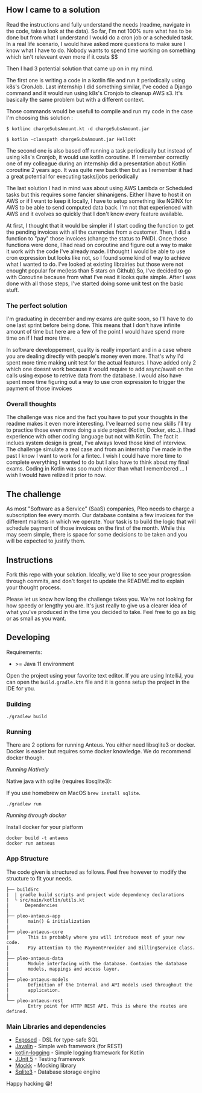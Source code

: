 ## How I came to a solution

Read the instructions and fully understand the needs (readme, navigate in the code, take a look at the data).
So far, I'm not 100% sure what has to be done but from what I understand I would do a cron job or a scheduled task.
In a real life scenario, I would have asked more questions to make sure I know what I have to do.
Nobody wants to spend time working on something which isn't releveant even more if it costs $$

Then I had 3 potential solution that came up on in my mind.

The first one is writing a code in a kotlin file and run it periodically using k8s's CronJob.
Last internship I did something similar, I've coded a Django command and it would run using k8s's Cronjob to cleanup AWS s3.
It's basically the same problem but with a different context.

Those commands would be usefull to compile and run my code in the case I'm choosing this solution :

```
$ kotlinc chargeSubsAmount.kt -d chargeSubsAmount.jar
```

```
$ kotlin -classpath chargeSubsAmount.jar HelloKt
```

The second one is also based off running a task periodically but instead of using k8s's Cronjob, it would use kotlin coroutine.
If I remember correctly one of my colleague during an internship did a presentation about Kotlin coroutine 2 years ago.
It was quite new back then but as I remember it had a great potential for executing tasks/jobs periodically

The last solution I had in mind was about using AWS Lambda or Scheduled tasks but this requires some fancier shinanigens.
Either I have to host it on AWS or if I want to keep it locally, I have to setup something like NGINX for AWS to be able to send computed data back.
I'm not that experienced with AWS and it evolves so quickly that I don't know every feature available.

At first, I thought that it would be simpler if I start coding the function to get the pending invoices with all the currencies from a customer. Then, I did a function to "pay" those invoices (change the status to PAID). Once those functions were done, I had read on coroutine and figure out a way to make it work with the code I've already made. I thought I would be able to use cron expression but looks like not, so I found some kind of way to achieve what I wanted to do. I've looked at existing librairies but those were not enought popular for me(less than 5 stars on Github).So, I've decided to go with Coroutine because from what I've read it looks quite simple. After I was done with all those steps, I've started doing some unit test on the basic stuff.

### The perfect solution

I'm graduating in december and my exams are quite soon, so I'll have to do one last sprint before being done. This means that I don't have infinite amount of time but here are a few of the point I would have spend more time on if I had more time.

In software developpement, quality is really important and in a case where you are dealing directly with people's money even more. That's why I'd spent more time making unit test for the actual features. I have added only 2 which one doesnt work because it would require to add async/await on the calls using expose to retrive data from the database. I would also have spent more time figuring out a way to use cron expression to trigger the payment of those invoices

### Overall thoughts

The challenge was nice and the fact you have to put your thoughts in the readme makes it even more interesting. I've learned some new skills I'll try to practice those even more doing a side project (Kotlin, Docker, etc..). I had experience with other coding language but not with Kotlin. The fact it inclues system design is great, I've always loved those kind of interview. The challenge simulate a real case and from an internship I've made in the past I know I want to work for a fintec. I wish I could have more time to complete everything I wanted to do but I also have to think about my final exams. Coding in Kotlin was soo much nicer than what I remembered ... I wish I would have relized it prior to now.

## The challenge

As most "Software as a Service" (SaaS) companies, Pleo needs to charge a subscription fee every month. Our database contains a few invoices for the different markets in which we operate. Your task is to build the logic that will schedule payment of those invoices on the first of the month. While this may seem simple, there is space for some decisions to be taken and you will be expected to justify them.

## Instructions

Fork this repo with your solution. Ideally, we'd like to see your progression through commits, and don't forget to update the README.md to explain your thought process.

Please let us know how long the challenge takes you. We're not looking for how speedy or lengthy you are. It's just really to give us a clearer idea of what you've produced in the time you decided to take. Feel free to go as big or as small as you want.

## Developing

Requirements:

- \>= Java 11 environment

Open the project using your favorite text editor. If you are using IntelliJ, you can open the `build.gradle.kts` file and it is gonna setup the project in the IDE for you.

### Building

```
./gradlew build
```

### Running

There are 2 options for running Anteus. You either need libsqlite3 or docker. Docker is easier but requires some docker knowledge. We do recommend docker though.

_Running Natively_

Native java with sqlite (requires libsqlite3):

If you use homebrew on MacOS `brew install sqlite`.

```
./gradlew run
```

_Running through docker_

Install docker for your platform

```
docker build -t antaeus
docker run antaeus
```

### App Structure

The code given is structured as follows. Feel free however to modify the structure to fit your needs.

```
├── buildSrc
|  | gradle build scripts and project wide dependency declarations
|  └ src/main/kotlin/utils.kt
|      Dependencies
|
├── pleo-antaeus-app
|       main() & initialization
|
├── pleo-antaeus-core
|       This is probably where you will introduce most of your new code.
|       Pay attention to the PaymentProvider and BillingService class.
|
├── pleo-antaeus-data
|       Module interfacing with the database. Contains the database
|       models, mappings and access layer.
|
├── pleo-antaeus-models
|       Definition of the Internal and API models used throughout the
|       application.
|
└── pleo-antaeus-rest
        Entry point for HTTP REST API. This is where the routes are defined.
```

### Main Libraries and dependencies

- [Exposed](https://github.com/JetBrains/Exposed) - DSL for type-safe SQL
- [Javalin](https://javalin.io/) - Simple web framework (for REST)
- [kotlin-logging](https://github.com/MicroUtils/kotlin-logging) - Simple logging framework for Kotlin
- [JUnit 5](https://junit.org/junit5/) - Testing framework
- [Mockk](https://mockk.io/) - Mocking library
- [Sqlite3](https://sqlite.org/index.html) - Database storage engine

Happy hacking 😁!
